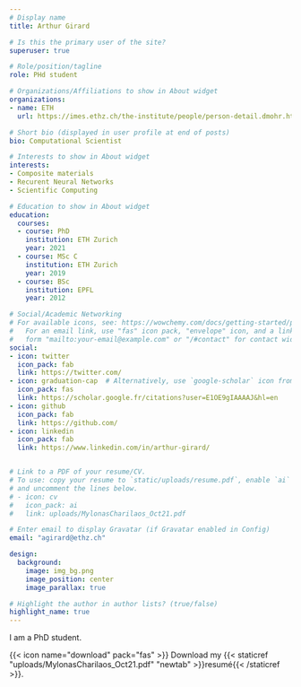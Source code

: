 ```yaml
---
# Display name
title: Arthur Girard

# Is this the primary user of the site?
superuser: true

# Role/position/tagline
role: PHd student

# Organizations/Affiliations to show in About widget
organizations:
- name: ETH
  url: https://imes.ethz.ch/the-institute/people/person-detail.dmohr.html

# Short bio (displayed in user profile at end of posts)
bio: Computational Scientist

# Interests to show in About widget
interests:
- Composite materials
- Recurent Neural Networks
- Scientific Computing

# Education to show in About widget
education:
  courses:
  - course: PhD 
    institution: ETH Zurich
    year: 2021 
  - course: MSc C
    institution: ETH Zurich
    year: 2019
  - course: BSc
    institution: EPFL
    year: 2012

# Social/Academic Networking
# For available icons, see: https://wowchemy.com/docs/getting-started/page-builder/#icons
#   For an email link, use "fas" icon pack, "envelope" icon, and a link in the
#   form "mailto:your-email@example.com" or "/#contact" for contact widget.
social:
- icon: twitter
  icon_pack: fab
  link: https://twitter.com/
- icon: graduation-cap  # Alternatively, use `google-scholar` icon from `ai` icon pack
  icon_pack: fas
  link: https://scholar.google.fr/citations?user=E1OE9gIAAAAJ&hl=en
- icon: github
  icon_pack: fab
  link: https://github.com/
- icon: linkedin
  icon_pack: fab
  link: https://www.linkedin.com/in/arthur-girard/


# Link to a PDF of your resume/CV.
# To use: copy your resume to `static/uploads/resume.pdf`, enable `ai` icons in `params.toml`, 
# and uncomment the lines below.
# - icon: cv
#   icon_pack: ai
#   link: uploads/MylonasCharilaos_Oct21.pdf

# Enter email to display Gravatar (if Gravatar enabled in Config)
email: "agirard@ethz.ch"

design:
  background: 
    image: img_bg.png
    image_position: center
    image_parallax: true

# Highlight the author in author lists? (true/false)
highlight_name: true
---
```


I am a PhD student.

{{< icon name="download" pack="fas" >}} Download my {{< staticref "uploads/MylonasCharilaos_Oct21.pdf" "newtab" >}}resumé{{< /staticref >}}.

